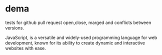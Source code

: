 # dema
tests for github pull request open,close, marged and conflicts between versions.

JavaScript, is a versatile and widely-used programming language for web development, known for its ability to create dynamic and interactive websites with ease.
